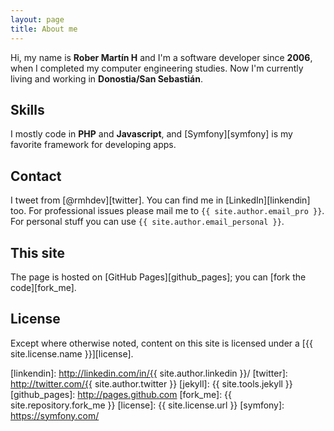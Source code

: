 ```yaml
---
layout: page
title: About me
---
```


Hi, my name is **Rober Martín H** and I'm a software developer since **2006**, when I completed my computer engineering studies. Now I'm currently living and working in **Donostia/San Sebastián**.

## Skills

I mostly code in **PHP** and **Javascript**, and [Symfony][symfony] is my favorite framework for developing apps. 

## Contact

I tweet from [@rmhdev][twitter]. You can find me in [LinkedIn][linkendin] too. For professional issues please mail me to `{{ site.author.email_pro }}`. For personal stuff you can use `{{ site.author.email_personal }}`.

## This site

The page is hosted on [GitHub Pages][github_pages]; you can [fork the code][fork_me].

## License

Except where otherwise noted, content on this site is licensed under a  [{{ site.license.name }}][license].


[linkendin]: http://linkedin.com/in/{{ site.author.linkedin }}/
[twitter]: http://twitter.com/{{ site.author.twitter }}
[jekyll]: {{ site.tools.jekyll }}
[github_pages]: http://pages.github.com
[fork_me]: {{ site.repository.fork_me }}
[license]: {{ site.license.url }}
[symfony]: https://symfony.com/
